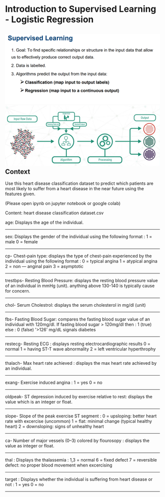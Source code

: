 # Introduction to Supervised Learning - Logistic Regression
![](images/image1.png)
![](images/image2.png)
Context
-
Use this heart disease classification dataset to predict which patients are most likely to suffer from a heart disease in the near future using the features given.

(Please open ipynb on jupyter notebook or google colab)

Content:
heart disease classification dataset.csv 



age: Displays the age of the individual.

---

sex: Displays the gender of the individual using the following format : 1 = male 0 = female

---

cp- Chest-pain type: displays the type of chest-pain experienced by the individual using the following format : 0 = typical angina 1 = atypical angina 2 = non — anginal pain 3 = asymptotic

---

trestbps- Resting Blood Pressure: displays the resting blood pressure value of an individual in mmHg (unit). anything above 130-140 is typically cause for concern.

---

chol- Serum Cholestrol: displays the serum cholesterol in mg/dl (unit)

---

fbs- Fasting Blood Sugar: compares the fasting blood sugar value of an individual with 120mg/dl. If fasting blood sugar > 120mg/dl then : 1 (true) else : 0 (false) '>126' mg/dL signals diabetes

---

restecg- Resting ECG : displays resting electrocardiographic results 0 = normal 1 = having ST-T wave abnormality 2 = left ventricular hyperthrophy

---

thalach- Max heart rate achieved : displays the max heart rate achieved by an individual.

---

exang- Exercise induced angina : 1 = yes 0 = no

---

oldpeak- ST depression induced by exercise relative to rest: displays the value which is an integer or float.

---

slope- Slope of the peak exercise ST segment : 0 = upsloping: better heart rate with excercise (uncommon) 1 = flat: minimal change (typical healthy heart) 2 = downsloping: signs of unhealthy heart

---

ca- Number of major vessels (0–3) colored by flourosopy : displays the value as integer or float.

---

thal : Displays the thalassemia : 1,3 = normal 6 = fixed defect 7 = reversible defect: no proper blood movement when excercising

---

target : Displays whether the individual is suffering from heart disease or not : 1 = yes 0 = no

---

